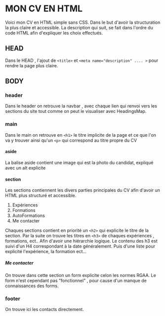 # MON CV EN HTML

Voici mon CV en HTML simple sans CSS. Dans le but d'avoir la structuration la plus claire et accessible.
La description qui suit, se fait dans l'ordre du code HTML afin d'expliquer les choix effectués. 

## HEAD

Dans le HEAD , l'ajout de `<title>` et `<meta name="description" .... >` pour rendre la page plus claire.

## BODY

### header
Dans le header on retrouve la navbar , avec chaque lien qui renvoi vers les sections du site tout comme on peut le visualiser avec HeadingsMap.

### main
Dans le main on retrouve en `<h1>` le titre implicite de la page et ce que l'on va y trouver ainsi qu'un `<p>` qui correspond au titre propre du CV

#### aside
La balise aside contient une image qui est la photo du candidat, expliqué avec un alt explicite

#### section
Les sections contiennent les divers parties principales du CV afin d'avoir un HTML plus structuré et accessible. 
1. Expériences
2. Formations
3. AutoFormations
4. Me contacter

Chaques sections contient en priorité un `<h2>` qui explicite le titre de la section. 
Par la suite on trouve les titres en `<h3>` de chaques expériences , formations, ect.. Afin d'avoir une hiérarchie logique.
Le contenu des h3 est suivi d'un H4 correspondant à la date généralement. Puis d'une liste pour explicité l'expérience, la formation ect...

##### Me contacter
On trouve dans cette section un form explicite celon les normes RGAA. Le form n'est cependant pas "fonctionnel" , pour cause d'un manque de connaissances des forms. 

### footer 

On trouve ici les contacts directement. 
